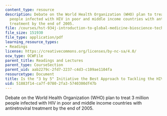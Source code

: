 ```yaml
---
content_type: resource
description: Debate on the World Health Organization (WHO) plan to treat 3 million
  people infected with HIV in poor and middle income countries with antiretroviral
  treatment by the end of 2005.
file: /courses/hst-934j-introduction-to-global-medicine-bioscience-technologies-disparities-strategies-spring-2010/51883f14ca7f07802fa35740300df47b_MITHST_934JS10_ses12_3by5.pdf
file_size: 151930
file_type: application/pdf
learning_resource_types:
- Readings
license: https://creativecommons.org/licenses/by-nc-sa/4.0/
ocw_type: OCWFile
parent_title: Readings and Lectures
parent_type: CourseSection
parent_uid: aab2279c-2fd7-2237-c4d3-c109ae1104fa
resourcetype: Document
title: Is the "3 by 5" Initiative the Best Approach to Tackling the HIV Pandemic?
uid: 51883f14-ca7f-0780-2fa3-5740300df47b
---
```

Debate on the World Health Organization (WHO) plan to treat 3 million people infected with HIV in poor and middle income countries with antiretroviral treatment by the end of 2005.